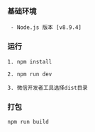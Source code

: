 ### 基础环境

```
 - Node.js 版本 [v8.9.4]

```


### 运行
```
1. npm install

2. npm run dev

3. 微信开发者工具选择dist目录

```


### 打包
```
npm run build
```


